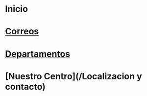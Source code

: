 <!--IES-RIOARBA -->
<!-- SUBTITLE: A quick summary of Home -->

# Inicio
# **[Correos](/Correos)**
# **[Departamentos](/Departamentos)**
# **[Nuestro Centro](/Localizacion y contacto)**

